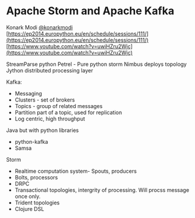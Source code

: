 Apache Storm and Apache Kafka
=============================
Konark Modi
[@konarkmodi](https://twitter.com/konarkmodi)
[https://ep2014.europython.eu/en/schedule/sessions/111/](https://ep2014.europython.eu/en/schedule/sessions/111/)
[https://www.youtube.com/watch?v=uwiHZru2Wjc](https://www.youtube.com/watch?v=uwiHZru2Wjc)

StreamParse python
Petrel - Pure python storm
Nimbus deploys topology
Jython
distributed processing layer

Kafka:
- Messaging
- Clusters - set of brokers
- Topics - group of related messages
- Partition part of a topic, used for replication
- Log centric, high throughput

Java but with python libraries
- python-kafka
- Samsa

Storm
- Realtime computation system- Spouts, producers
- Bolts, processors
- DRPC
- Transactional topologies, intergrity of processing. Will procss message once only.
- Trident topologies
- Clojure DSL
